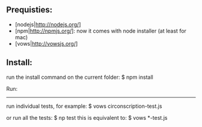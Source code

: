 Prequisties:
-----------

* [nodejs|http://nodejs.org/]
* [npm|http://npmjs.org/]: now it comes with node installer (at least for mac)
* [vows|http://vowsjs.org/]


Install:
-------

run the install command on the current folder:
    $ npm install

Run:
___

run individual tests, for example:
    $ vows circonscription-test.js

or run all the tests:
    $ np test
this is equivalent to:
    $ vows *-test.js
